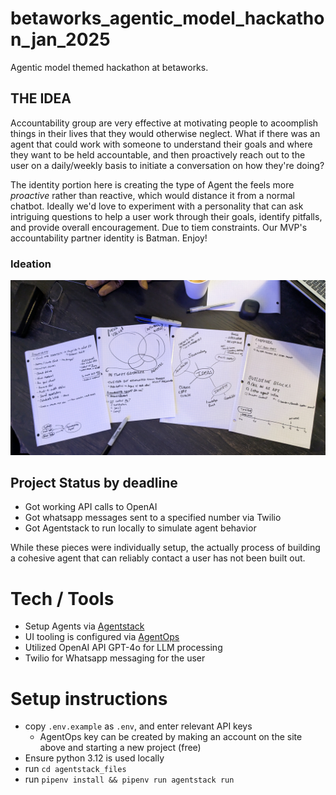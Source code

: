 # betaworks_agentic_model_hackathon_jan_2025
Agentic model themed hackathon at betaworks.

## THE IDEA 
Accountability group are very effective at motivating people to acoomplish things in their lives that they would otherwise neglect. What if there was an agent that could work with someone to understand their goals and where they want to be held accountable, and then proactively reach out to the user on a daily/weekly basis to initiate a conversation on how they're doing? 

The identity portion here is creating the type of Agent the feels more *proactive* rather than reactive, which would distance it from a normal chatbot. Ideally we'd love to experiment with a personality that can ask intriguing questions to help a user work through their goals, identify pitfalls, and provide overall encouragement. Due to tiem constraints. Our MVP's accountability partner identity is Batman. Enjoy!

### Ideation
![Hackathon](./hackathon_ideation.jpg)

## Project Status by deadline
- Got working API calls to OpenAI 
- Got whatsapp messages sent to a specified number via Twilio 
- Got Agentstack to run locally to simulate agent behavior

While these pieces were individually setup, the actually process of building a cohesive agent that can reliably contact a user has not been built out.


# Tech / Tools 
- Setup Agents via [Agentstack](https://docs.agentstack.sh/introduction)
- UI tooling is configured via [AgentOps](https://app.agentops.ai/overview)
- Utilized OpenAI API GPT-4o for LLM processing
- Twilio for Whatsapp messaging for the user

# Setup instructions
- copy `.env.example` as `.env`, and enter relevant API keys 
    - AgentOps key can be created by making an account on the site above and starting a new project (free)
- Ensure python 3.12 is used locally
- run `cd agentstack_files`
- run `pipenv install && pipenv run agentstack run`
